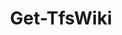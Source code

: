 ﻿---
title: Get-TfsWiki
breadcrumbs: [ "Wiki" ]
parent: "Wiki"
description: "Gets information from one or more Wiki repositories in a team project. "
remarks: 
parameterSets: 
  "_All_": [ Collection, Project, ProjectWiki, Wiki ] 
  "Get all wikis":  
    Wiki: 
      type: "object"  
      position: "0"  
    Collection: 
      type: "object"  
    Project: 
      type: "object"  
  "Get Project Wiki":  
    ProjectWiki: 
      type: "SwitchParameter"  
      required: true  
    Collection: 
      type: "object"  
    Project: 
      type: "object" 
parameters: 
  - name: "Wiki" 
    description: "Specifies the name or ID of a Wiki repository. Wildcards are supported. When omitted, all Wiki repositories in the supplied team project are returned. " 
    globbing: false 
    position: 0 
    type: "object" 
    aliases: [ Name,Id ] 
    defaultValue: "*" 
  - name: "Name" 
    description: "Specifies the name or ID of a Wiki repository. Wildcards are supported. When omitted, all Wiki repositories in the supplied team project are returned. This is an alias of the Wiki parameter." 
    globbing: false 
    position: 0 
    type: "object" 
    aliases: [ Name,Id ] 
    defaultValue: "*" 
  - name: "Id" 
    description: "Specifies the name or ID of a Wiki repository. Wildcards are supported. When omitted, all Wiki repositories in the supplied team project are returned. This is an alias of the Wiki parameter." 
    globbing: false 
    position: 0 
    type: "object" 
    aliases: [ Name,Id ] 
    defaultValue: "*" 
  - name: "ProjectWiki" 
    description: "Returns only provisioned (\"project\") Wikis. When omitted, returns all Wikis (both Project wikis and Code wikis). " 
    required: true 
    globbing: false 
    type: "SwitchParameter" 
    defaultValue: "False" 
  - name: "Project" 
    description: "Specifies the name of the Team Project, its ID (a GUID), or a Microsoft.TeamFoundation.Core.WebApi.TeamProject object to connect to. When omitted, it defaults to the connection set by Connect-TfsTeamProject (if any). For more details, see the Get-TfsTeamProject cmdlet. " 
    globbing: false 
    pipelineInput: "true (ByValue)" 
    type: "object" 
  - name: "Collection" 
    description: "Specifies the URL to the Team Project Collection or Azure DevOps Organization to connect to, a TfsTeamProjectCollection object (Windows PowerShell only), or a VssConnection object. You can also connect to an Azure DevOps Services organizations by simply providing its name instead of the full URL. For more details, see the Get-TfsTeamProjectCollection cmdlet. When omitted, it defaults to the connection set by Connect-TfsTeamProjectCollection (if any). " 
    globbing: false 
    type: "object"
inputs: 
  - type: "System.Object" 
    description: "Specifies the name of the Team Project, its ID (a GUID), or a Microsoft.TeamFoundation.Core.WebApi.TeamProject object to connect to. When omitted, it defaults to the connection set by Connect-TfsTeamProject (if any). For more details, see the Get-TfsTeamProject cmdlet. "
outputs: 
  - type: "Microsoft.TeamFoundation.Wiki.WebApi.WikiV2" 
    description: 
notes: 
relatedLinks: 
  - text: "Online Version:" 
    uri: "https://tfscmdlets.dev/docs/cmdlets/Wiki/Get-TfsWiki"
aliases: 
examples: 
---
